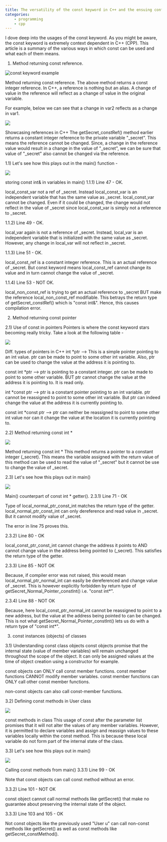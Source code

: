 ```yaml
---
title: The versatility of the const keyword in C++ and the ensuing confusion
categories:
    - programming
    - cpp
---
```


I dove deep into the usages of the const keyword. As you might be aware, the const keyword is extremely context dependent in C++ (CPP). This article is a summary of the various ways in which const can be used and what each of them means. 

1) Method returning const reference.


![const keyword example](/assets/images/posts/const_keyword_cpp/1.png)

Method returning const reference.
The above method returns a const integer reference. In C++, a reference is nothing but an alias. A change of value in the reference will reflect as a change of value in the original variable.

For example, below we can see that a change in var2 reflects as a change in var1.

![](/assets/images/posts/const_keyword_cpp/2.png)

Showcasing references in C++
The getSecret_constRef() method earlier returns a constant integer reference to the private variable "_secret". This means the reference cannot be changed. Since, a change in the reference value would result in a change in the value of "_secret", we can be sure that value of "_secret" also cannot be changed via the reference.

1.1) Let's see how this plays out in the main() function -

![](/assets/images/posts/const_keyword_cpp/3.png)

storing const int& in variables in main()
1.1.1) Line 47 - OK. 

local_const_var not a ref of _secret. Instead local_const_var is an independent variable that has the same value as _secret. local_const_var cannot be changed. Even if it could be changed, the change would not reflect in the value of _secret since local_const_var is simply not a reference to _secret.

1.1.2) Line 49 - OK. 

local_var again is not a reference of _secret. Instead, local_var is an independent variable that is initialized with the same value as _secret. However, any change in local_var will not reflect in _secret.

1.1.3) Line 51 - OK.

local_const_ref is a constant integer reference. This is an actual reference of _secret. But const keyword means local_const_ref cannot change its value and in turn cannot change the value of _secret.

1.1.4) Line 53 - NOT OK.

local_non_const_ref is trying to get an actual reference to _secret BUT make the reference local_non_const_ref modifiable. This betrays the return type of getSecret_constRef() which is "const int&". Hence, this causes compilation error.

2) Method returning const pointer


2.1) Use of const in pointers
Pointers is where the const keyword stars becoming really tricky. Take a look at the following table - 

![](/assets/images/posts/const_keyword_cpp/4.png)

Diff. types of pointers in C++
int *ptr --> This is a simple pointer pointing to an int value. ptr can be made to point to some other int variable. Also, ptr can be used to change the value at the address it is pointing to. 

const int *ptr --> ptr is pointing to a constant integer. ptr can be made to point to some other variable. BUT ptr cannot change the value at the address it is pointing to. It is read only. 

int *const ptr --> ptr is a constant pointer pointing to an int variable. ptr cannot be reassigned to point to some other int variable. But ptr can indeed change the value at the address it is currently pointing to. 

const int *const ptr --> ptr can neither be reassigned to point to some other int value nor can it change the value at the location it is currently pointing to. 

2.2) Method returning const int *

![](/assets/images/posts/const_keyword_cpp/5.png)

Method returning const int *
This method returns a pointer to a constant integer (_secret). This means the variable assigned with the return value of this method can be used to read the value of "_secret" but it cannot be use to change the value of _secret.

2.3) Let's see how this plays out in main()

![](/assets/images/posts/const_keyword_cpp/6.png)

Main() counterpart of const int * getter().
2.3.1) Line 71 - OK

Type of local_normal_ptr_const_int matches the return type of the getter. local_normal_ptr_const_int can only dereference and read value in _secret. But it cannot modify value of _secret.

The error in line 75 proves this.

2.3.2) Line 80 - OK

local_const_ptr_const_int cannot change the address it points to AND cannot change value in the address being pointed to (_secret). This satisfies the return type of the getter.

2.3.3) Line 85 - NOT OK

Because, if compiler error was not raised, this would mean local_normal_ptr_normal_int can easily be dereferenced and change value of _secret. This is however explicitly forbidden by return type of getSecret_Normal_Pointer_constInt() i.e. "const int*".

2.3.4) Line 88 - NOT OK

Because, here local_const_ptr_normal_int cannot be reassigned to point to a new address, but the value at the address being pointed to can be changed. This is not what getSecret_Normal_Pointer_constInt() lets us do with a return type of "const int*".



3) const instances (objects) of classes


3.1) Understanding const class objects
const objects promise that the internal state (value of member variables) will remain unchanged throughout the scope of the object. It can only be assigned values at the time of object creation using a constructor for example.  

const objects can ONLY call const member functions. const member functions CANNOT modify member variables. const member functions can ONLY call other const member functions.

non-const objects can also call const-member functions.

3.2) Defining const methods in User class

![](/assets/images/posts/const_keyword_cpp/7.png)

const methods in class
This usage of const after the parameter list promises that it will not alter the values of any member variables. However, it is permitted to declare variables and assign and reassign values to these variables locally within the const method. This is because these local variable do not form part of the internal state of the class. 

3.3) Let's see how this plays out in main()

![](/assets/images/posts/const_keyword_cpp/8.png)

Calling const methods from main()
3.3.1) Line 99 - OK

Note that const objects can call const method without an error.

3.3.2) Line 101 - NOT OK

const object cannot call normal methods like getSecret() that make no guarantee about preserving the internal state of the object.

3.3.3) Line 103 and 105 - OK

Not const objects like the previously used "User u" can call non-const methods like getSecret() as well as const methods like getSecret_constMethod().
